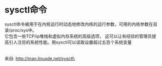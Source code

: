 # sysctl命令

sysctl命令被用于在内核运行时动态地修改内核的运行参数，可用的内核参数在目录/proc/sys中。\
它包含一些TCP/ip堆栈和虚拟内存系统的高级选项，
这可以让有经验的管理员提高引人注目的系统性能。用sysctl可以读取设置超过五百个系统变量\
\
\
来自: http://man.linuxde.net/sysctl\
